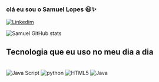 
### olá eu sou o Samuel Lopes 😃✨

[![Linkedim](https://img.shields.io/badge/LinkedIn-0077B5?style=for-the-badge&logo=linkedin&logoColor=white)](www.linkedin.com/in/samuel-lopesdev1)

![Samuel GitHub stats](https://github-readme-stats.vercel.app/api?username=Samucas1&show_icons=true&theme=dracula)

## Tecnologia que eu uso no meu dia a dia

<div style="display: inline_block"><br/>
<img align="center" alt="Java Script" src="https://img.shields.io/badge/JavaScript-323330?style=for-the-badge&logo=javascript&logoColor=F7DF1E" />
<img align="center" alt="python" src="https://img.shields.io/badge/Python-3776AB?style=for-the-badge&logo=python&logoColor=white" />
<img align="center" alt="HTML5" src="https://img.shields.io/badge/HTML5-E34F26?style=for-the-badge&logo=html5&logoColor=white" />
<img align="center" alt="Java" src="https://img.shields.io/badge/Java-ED8B00?style=for-the-badge&logo=openjdk&logoColor=white" />
</div>

